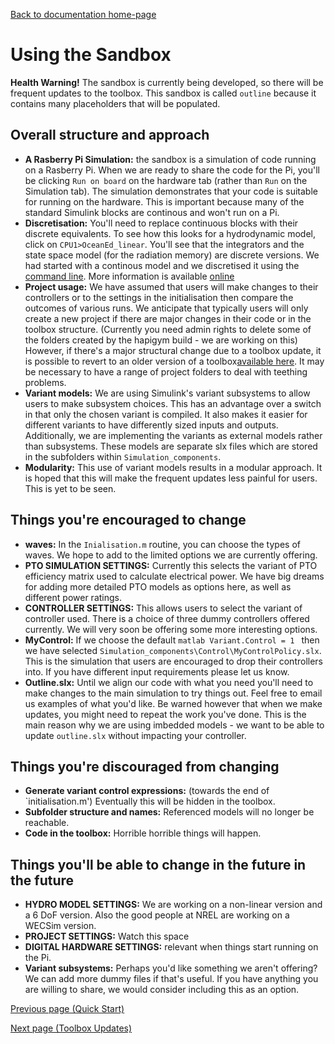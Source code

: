 [Back to documentation home-page](https://github.com/HAPiWEC/HAPiGYM_docs/blob/main/README.md)

# Using the Sandbox

**Health Warning!** The sandbox is currently being developed, so there will be frequent updates to the toolbox. This sandbox is called `outline` because it contains many placeholders that will be populated.

## Overall structure and approach
- **A Rasberry Pi Simulation:** the sandbox is a simulation of code running on a Rasberry Pi. When we are ready to share the code for the Pi, you'll be clicking `Run on board` on the hardware tab (rather than `Run` on the Simulation tab). The simulation demonstrates that your code is suitable for running on the hardware. This is important because many of the standard Simulink blocks are continous and won't run on a Pi.
- **Discretisation:** You'll need to replace continuous blocks with their discrete equivalents. To see how this looks for a hydrodynamic model, click on `CPU1>OceanEd_linear`. You'll see that the integrators and the state space model (for the radiation memory) are discrete versions. We had started with a continous model and we discretised it using the [command line](https://uk.mathworks.com/help/simulink/slref/sldiscmdl.html). More information is available [online](https://uk.mathworks.com/help/control/ug/continuous-discrete-conversion-methods.html)       
- **Project usage:** We have assumed that users will make changes to their controllers or to the settings in the initialisation then compare the outcomes of various runs. We anticipate that typically users will only create a new project if there are major changes in their code or in the toolbox structure. (Currently you need admin rights to delete some of the folders created by the hapigym build - we are working on this) However, if there's a major structural change due to a toolbox update, it is possible to revert to an older version of a toolbox[available here](https://github.com/HAPiWEC/HAPiGYM_docs/tree/main/Toolbox_versions/Earlier%20versions). It may be necessary to have a range of project folders to deal with teething problems. 
- **Variant models:** We are using Simulink's variant subsystems to allow users to make subsystem choices. This has an advantage over a switch in that only the chosen variant is compiled. It also makes it easier for different variants to have differently sized inputs and outputs. Additionally, we are implementing the variants as external models rather than subsystems. These models are separate slx files which are stored in the subfolders within `Simulation_components`.  
- **Modularity:** This use of variant models results in a modular approach. It is hoped that this will make the frequent updates less painful for users. This is yet to be seen.

## Things you're encouraged to change

- **waves:** In the `Inialisation.m` routine, you can choose the types of waves. We hope to add to the limited options we are currently offering.
- **PTO SIMULATION SETTINGS:** Currently this selects the variant of PTO efficiency matrix used to calculate electrical power. We have big dreams for adding more detailed PTO models as options here, as well as different power ratings. 
- **CONTROLLER SETTINGS:** This allows users to select the variant of controller used. There is a choice of three dummy controllers offered currently. We will very soon be offering some more interesting options.
- **MyControl:** If we choose the default ```matlab
Variant.Control = 1
``` then we have selected `Simulation_components\Control\MyControlPolicy.slx`. This is the simulation that users are encouraged to drop their controllers into. If you have different input requirements please let us know. 
- **Outline.slx:** Until we align our code with what you need you'll need to make changes to the main simulation to try things out. Feel free to email us examples of what you'd like. Be warned however that when we make updates, you might need to repeat the work you've done. This is the main reason why we are using imbedded models - we want to be able to update `outline.slx` without impacting your controller.  

## Things you're discouraged from changing
- **Generate variant control expressions:** (towards the end of `initialisation.m') Eventually this will be hidden in the toolbox.
- **Subfolder structure and names:** Referenced models will no longer be reachable. 
- **Code in the toolbox:** Horrible horrible things will happen.


## Things you'll be able to change in the future in the future 
- **HYDRO MODEL SETTINGS:** We are working on a non-linear version and a 6 DoF version. Also the good people at NREL are working on a WECSim version.
- **PROJECT SETTINGS:** Watch this space
- **DIGITAL HARDWARE SETTINGS:** relevant when things start running on the Pi.
- **Variant subsystems:** Perhaps you'd like something we aren't offering? We can add more dummy files if that's useful. If you have anything you are willing to share, we would consider including this as an option. 

 




[Previous page (Quick Start)](https://github.com/HAPiWEC/HAPiGYM_docs/blob/main/Pages/1-Quick-Start.md)

[Next page (Toolbox Updates)](https://github.com/HAPiWEC/HAPiGYM_docs/blob/main/Pages/3-Toolbox-updates.md)
